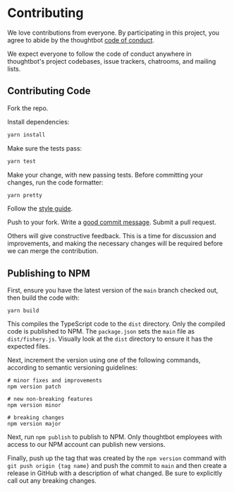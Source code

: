# Contributing

We love contributions from everyone. By participating in this project, you agree
to abide by the thoughtbot [code of conduct].

[code of conduct]: https://thoughtbot.com/open-source-code-of-conduct

We expect everyone to follow the code of conduct anywhere in thoughtbot's
project codebases, issue trackers, chatrooms, and mailing lists.

## Contributing Code

Fork the repo.

Install dependencies:

```bash
yarn install
```

Make sure the tests pass:

```bash
yarn test
```

Make your change, with new passing tests. Before committing your changes, run the code formatter:

```bash
yarn pretty
```

Follow the [style guide][style].

[style]: https://github.com/thoughtbot/guides

Push to your fork. Write a [good commit message][commit]. Submit a pull request.

[commit]: http://tbaggery.com/2008/04/19/a-note-about-git-commit-messages.html

Others will give constructive feedback. This is a time for discussion and
improvements, and making the necessary changes will be required before we can
merge the contribution.

## Publishing to NPM

First, ensure you have the latest version of the `main` branch checked out, then build the code with:

```
yarn build
```

This compiles the TypeScript code to the `dist` directory. Only the compiled code is published to NPM. The `package.json` sets the `main` file as `dist/fishery.js`. Visually look at the `dist` directory to ensure it has the expected files.

Next, increment the version using one of the following commands, according to semantic versioning guidelines:

```
# minor fixes and improvements
npm version patch

# new non-breaking features
npm version minor

# breaking changes
npm version major
```

Next, run `npm publish` to publish to NPM. Only thoughtbot employees with access to our NPM account can publish new versions.

Finally, push up the tag that was created by the `npm version` command with `git push origin {tag name}` and push the commit to `main` and then create a release in GitHub with a description of what changed. Be sure to explicitly call out any breaking changes.
